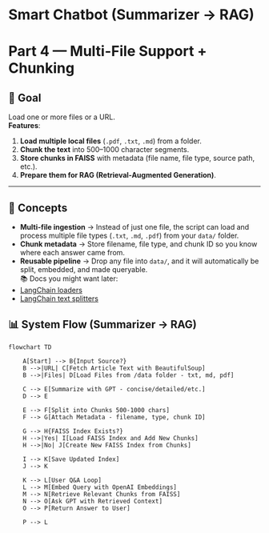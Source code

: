 # Smart Chatbot (Summarizer → RAG)  
# **Part 4 — Multi-File Support + Chunking**  

## 🎯 Goal  
Load one or more files or a URL.  
**Features**:  
1. **Load multiple local files** (`.pdf`, `.txt`, `.md`) from a folder.  
2. **Chunk the text** into 500–1000 character segments.  
3. **Store chunks in FAISS** with metadata (file name, file type, source path, etc.).  
4. **Prepare them for RAG (Retrieval-Augmented Generation)**.  
---
## 🧠 Concepts  
- **Multi-file ingestion** → Instead of just one file, the script can load and process multiple file types (`.txt`, `.md`, `.pdf`) from your `data/` folder.  
- **Chunk metadata** → Store filename, file type, and chunk ID so you know where each answer came from.  
- **Reusable pipeline** → Drop any file into `data/`, and it will automatically be split, embedded, and made queryable.  
📚 Docs you might want later:  
- [LangChain loaders](https://python.langchain.com/docs/modules/data_connection/document_loaders/)  
- [LangChain text splitters](https://python.langchain.com/docs/modules/data_connection/text_splitters/)  

## 📊 System Flow (Summarizer → RAG)

```mermaid
flowchart TD

    A[Start] --> B{Input Source?}
    B -->|URL| C[Fetch Article Text with BeautifulSoup]
    B -->|Files| D[Load Files from /data folder - txt, md, pdf]

    C --> E[Summarize with GPT - concise/detailed/etc.]
    D --> E

    E --> F[Split into Chunks 500-1000 chars]
    F --> G[Attach Metadata - filename, type, chunk ID]

    G --> H{FAISS Index Exists?}
    H -->|Yes| I[Load FAISS Index and Add New Chunks]
    H -->|No| J[Create New FAISS Index from Chunks]

    I --> K[Save Updated Index]
    J --> K

    K --> L[User Q&A Loop]
    L --> M[Embed Query with OpenAI Embeddings]
    M --> N[Retrieve Relevant Chunks from FAISS]
    N --> O[Ask GPT with Retrieved Context]
    O --> P[Return Answer to User]

    P --> L

```